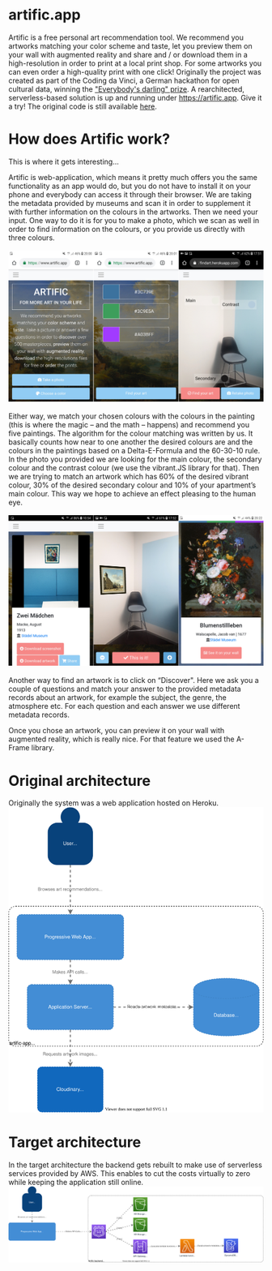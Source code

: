 # artific.app
Artific is a free personal art recommendation tool.
We recommend you artworks matching your color scheme and taste, let you preview them on your wall with augmented reality and share and / or download them in a high-resolution in order to print at a local print shop.
For some artworks you can even order a high-quality print with one click!
Originally the project was created as part of the Coding da Vinci, a German hackathon for open cultural data, winning the ["Everybody's darling" prize](https://codingdavinci.de/projects/2018_rm/Artific.html).
A rearchitected, serverless-based solution is up and running under https://artific.app. Give it a try! The original code is still available [here](https://github.com/pitC/digital_art_consultant).

# How does Artific work?

This is where it gets interesting...

Artific is web-application, which means it pretty much offers you the same functionality as an app would do, but you do not have to install it on your phone and everybody can access it through their browser. We are taking the metadata provided by museums and scan it in order to supplement it with further information on the colours in the artworks. Then we need your input. One way to do it is for you to make a photo, which we scan as well in order to find information on the colours, or you provide us directly with three colours.
<br/><br/>
![UI user input](https://github.com/pitC/artific-app/blob/53fd327ddf6d485beb14bdc52f8145fdd5d79f2c/doc/ui-screen-1.png)
<br/><br/>
Either way, we match your chosen colours with the colours in the painting (this is where the magic – and the math – happens) and recommend you five paintings. The algorithm for the colour matching was written by us. It basically counts how near to one another the desired colours are and the colours in the paintings based on a Delta-E-Formula and the 60-30-10 rule. In the photo you provided we are looking for the main colour, the secondary colour and the contrast colour (we use the vibrant.JS library for that). Then we are trying to match an artwork which has 60% of the desired vibrant colour, 30% of the desired secondary colour and 10% of your apartment’s main colour. This way we hope to achieve an effect pleasing to the human eye.
<br/><br/>
![UI results](https://github.com/pitC/artific-app/blob/53fd327ddf6d485beb14bdc52f8145fdd5d79f2c/doc/ui-screen-2.png)
<br/><br/>
Another way to find an artwork is to click on “Discover". Here we ask you a couple of questions and match your answer to the provided metadata records about an artwork, for example the subject, the genre, the atmosphere etc. For each question and each answer we use different metadata records.

Once you chose an artwork, you can preview it on your wall with augmented reality, which is really nice. For that feature we used the A-Frame library.



# Original architecture
Originally the system was a web application hosted on Heroku.
![Original architecture](https://github.com/pitC/artific-app/blob/6416eddbbc899f36a47fdea1e91208cfa3b6547e/doc/architecture-Original.svg)

# Target architecture
In the target architecture the backend gets rebuilt to make use of serverless services provided by AWS. This enables to cut the costs virtually to zero while keeping the application still online.
![AWS serverless architecture](https://github.com/pitC/artific-app/blob/53f34a3389fe0fff011f8cdc928596ac13a84ef4/doc/architecture-AWS.drawio.svg)
